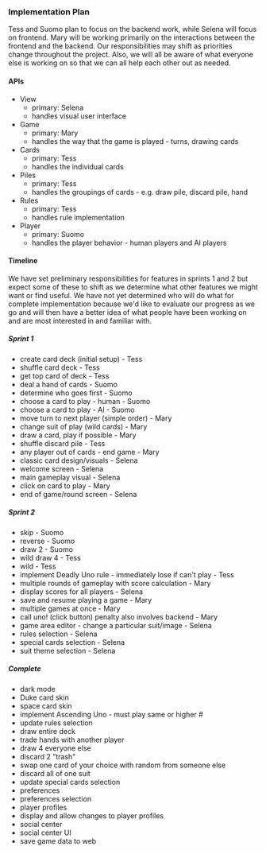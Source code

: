 ### Implementation Plan

Tess and Suomo plan to focus on the backend work, while Selena will focus on frontend. Mary will be working primarily on
the interactions between the frontend and the backend. Our responsibilities may shift as priorities change throughout the
project. Also, we will all be aware of what everyone else is working on so that we can all help each other out as needed.

#### APIs

- View
    - primary: Selena
    - handles visual user interface
- Game
    - primary: Mary
    - handles the way that the game is played - turns, drawing cards
- Cards
    - primary: Tess
    - handles the individual cards
- Piles
    - primary: Tess
    - handles the groupings of cards - e.g. draw pile, discard pile, hand
- Rules
    - primary: Tess
    - handles rule implementation
- Player
    - primary: Suomo
    - handles the player behavior - human players and AI players

#### Timeline

We have set preliminary responsibilities for features in sprints 1 and 2 but expect some of these to shift as we determine what other features
we might want or find useful. We have not yet determined who will do what for complete implementation because we'd like to evaluate our
progress as we go and will then have a better idea of what people have been working on and are most interested in and familiar with.

##### Sprint 1
- create card deck (initial setup) - Tess
- shuffle card deck - Tess
- get top card of deck - Tess
- deal a hand of cards - Suomo
- determine who goes first - Suomo
- choose a card to play - human - Suomo
- choose a card to play - AI - Suomo
- move turn to next player (simple order) - Mary
- change suit of play (wild cards) - Mary
- draw a card, play if possible - Mary
- shuffle discard pile - Tess
- any player out of cards - end game - Mary
- classic card design/visuals - Selena
- welcome screen - Selena
- main gameplay visual - Selena
- click on card to play - Mary
- end of game/round screen - Selena

##### Sprint 2
- skip - Suomo
- reverse - Suomo
- draw 2 - Suomo
- wild draw 4 - Tess
- wild - Tess
- implement Deadly Uno rule - immediately lose if can't play - Tess
- multiple rounds of gameplay with score calculation - Mary
- display scores for all players - Selena
- save and resume playing a game - Mary
- multiple games at once - Mary
- call uno! (click button) penalty also involves backend - Mary
- game area editor - change a particular suit/image - Selena
- rules selection - Selena
- special cards selection - Selena
- suit theme selection - Selena

##### Complete
- dark mode
- Duke card skin
- space card skin
- implement Ascending Uno - must play same or higher #
- update rules selection
- draw entire deck
- trade hands with another player
- draw 4 everyone else
- discard 2 "trash"
- swap one card of your choice with random from someone else
- discard all of one suit
- update special cards selection
- preferences
- preferences selection
- player profiles
- display and allow changes to player profiles
- social center
- social center UI
- save game data to web